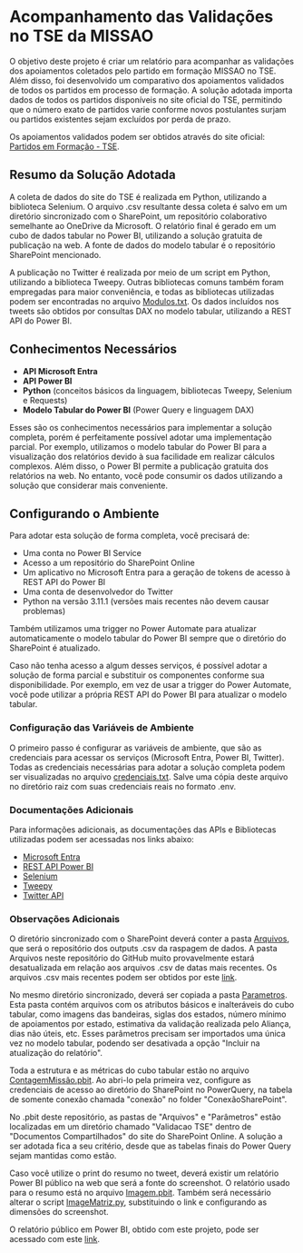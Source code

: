# Acompanhamento das Validações no TSE da MISSAO

O objetivo deste projeto é criar um relatório para acompanhar as validações dos apoiamentos coletados pelo partido em formação MISSAO no TSE. Além disso, foi desenvolvido um comparativo dos apoiamentos validados de todos os partidos em processo de formação. A solução adotada importa dados de todos os partidos disponíveis no site oficial do TSE, permitindo que o número exato de partidos varie conforme novos postulantes surjam ou partidos existentes sejam excluídos por perda de prazo.

Os apoiamentos validados podem ser obtidos através do site oficial: [Partidos em Formação - TSE](https://www.tse.jus.br/partidos/criacao-de-partido/partidos-em-formacao). 

## Resumo da Solução Adotada

A coleta de dados do site do TSE é realizada em Python, utilizando a biblioteca Selenium. O arquivo .csv resultante dessa coleta é salvo em um diretório sincronizado com o SharePoint, um repositório colaborativo semelhante ao OneDrive da Microsoft. O relatório final é gerado em um cubo de dados tabular no Power BI, utilizando a solução gratuita de publicação na web. A fonte de dados do modelo tabular é o repositório SharePoint mencionado.

A publicação no Twitter é realizada por meio de um script em Python, utilizando a biblioteca Tweepy. Outras bibliotecas comuns também foram empregadas para maior conveniência, e todas as bibliotecas utilizadas podem ser encontradas no arquivo [Modulos.txt](Modulos.txt). Os dados incluídos nos tweets são obtidos por consultas DAX no modelo tabular, utilizando a REST API do Power BI.

## Conhecimentos Necessários

- **API Microsoft Entra**
- **API Power BI**
- **Python** (conceitos básicos da linguagem, bibliotecas Tweepy, Selenium e Requests)
- **Modelo Tabular do Power BI** (Power Query e linguagem DAX)

Esses são os conhecimentos necessários para implementar a solução completa, porém é perfeitamente possível adotar uma implementação parcial. Por exemplo, utilizamos o modelo tabular do Power BI para a visualização dos relatórios devido à sua facilidade em realizar cálculos complexos. Além disso, o Power BI permite a publicação gratuita dos relatórios na web. No entanto, você pode consumir os dados utilizando a solução que considerar mais conveniente.

## Configurando o Ambiente

Para adotar esta solução de forma completa, você precisará de:

- Uma conta no Power BI Service
- Acesso a um repositório do SharePoint Online
- Um aplicativo no Microsoft Entra para a geração de tokens de acesso à REST API do Power BI
- Uma conta de desenvolvedor do Twitter
- Python na versão 3.11.1 (versões mais recentes não devem causar problemas)

Também utilizamos uma trigger no Power Automate para atualizar automaticamente o modelo tabular do Power BI sempre que o diretório do SharePoint é atualizado.

Caso não tenha acesso a algum desses serviços, é possível adotar a solução de forma parcial e substituir os componentes conforme sua disponibilidade. Por exemplo, em vez de usar a trigger do Power Automate, você pode utilizar a própria REST API do Power BI para atualizar o modelo tabular.

### Configuração das Variáveis de Ambiente

O primeiro passo é configurar as variáveis de ambiente, que são as credenciais para acessar os serviços (Microsoft Entra, Power BI, Twitter). Todas as credenciais necessárias para adotar a solução completa podem ser visualizadas no arquivo [credenciais.txt](credenciais.txt). Salve uma cópia deste arquivo no diretório raiz com suas credenciais reais no formato .env.

### Documentações Adicionais

Para informações adicionais, as documentações das APIs e Bibliotecas utilizadas podem ser acessadas nos links abaixo:

- [Microsoft Entra](https://learn.microsoft.com/pt-br/graph/identity-network-access-overview)
- [REST API Power BI](https://learn.microsoft.com/pt-br/rest/api/power-bi/)
- [Selenium](https://www.selenium.dev/documentation/)
- [Tweepy](https://docs.tweepy.org/en/stable/)
- [Twitter API](https://developer.x.com/en/docs/twitter-api)

### Observações Adicionais

O diretório sincronizado com o SharePoint deverá conter a pasta [Arquivos](Arquivos), que será o repositório dos outputs .csv da raspagem de dados. A pasta Arquivos neste repositório do GitHub muito provavelmente estará desatualizada em relação aos arquivos .csv de datas mais recentes. Os arquivos .csv mais recentes podem ser obtidos por este [link](https://www.dropbox.com/scl/fo/f1unxkrpy8wqh19wm9fbf/ADeOmtksP50NWqRu9T4Gvgs?rlkey=1owwc01plrlycnjgcdxew1bn2&st=fcerw9pp&dl=0).

No mesmo diretório sincronizado, deverá ser copiada a pasta [Parametros](Parametros). Esta pasta contém arquivos com os atributos básicos e inalteráveis do cubo tabular, como imagens das bandeiras, siglas dos estados, número mínimo de apoiamentos por estado, estimativa da validação realizada pelo Aliança, dias não úteis, etc. Esses parâmetros precisam ser importados uma única vez no modelo tabular, podendo ser desativada a opção "Incluir na atualização do relatório".

Toda a estrutura e as métricas do cubo tabular estão no arquivo [ContagemMissão.pbit](ContagemMissão.pbit). Ao abri-lo pela primeira vez, configure as credenciais de acesso ao diretório do SharePoint no PowerQuery, na tabela de somente conexão chamada "conexão" no folder "ConexãoSharePoint".

No .pbit deste repositório, as pastas de "Arquivos" e "Parâmetros" estão localizadas em um diretório chamado "Validacao TSE" dentro de "Documentos Compartilhados" do site do SharePoint Online. A solução a ser adotada fica a seu critério, desde que as tabelas finais do Power Query sejam mantidas como estão.

Caso você utilize o print do resumo no tweet, deverá existir um relatório Power BI público na web que será a fonte do screenshot. O relatório usado para o resumo está no arquivo [Imagem.pbit](Imagem.pbit). Também será necessário alterar o script [ImageMatriz.py](ImageMatriz.py), substituindo o link e configurando as dimensões do screenshot.

O relatório público em Power BI, obtido com este projeto, pode ser acessado com este [link](https://app.powerbi.com/view?r=eyJrIjoiMmVkZjM0ODEtNjkyMi00NjliLTlkYTgtNDE3ODg0ZTE1NDhlIiwidCI6ImFkY2JiMThhLWE3NzEtNDU5OS04YjllLWFiM2IzNmE3NWY1MSJ9).
